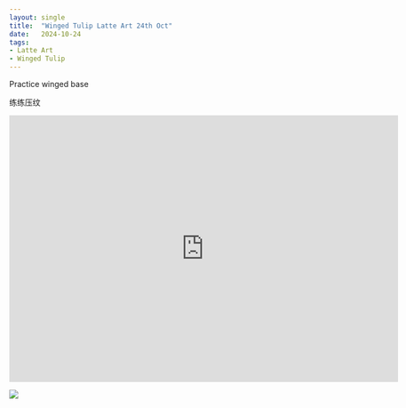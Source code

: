 ```yaml
---
layout: single
title:  "Winged Tulip Latte Art 24th Oct"
date:   2024-10-24
tags:
- Latte Art
- Winged Tulip
---
```



Practice winged base

练练压纹



<div class="embed-container">
  <iframe
      src="https://www.youtube.com/embed/rZXDvvmOYHs"
      width="700"
      height="480"
      frameborder="0"
      allowfullscreen="true">
  </iframe>
</div>


![](/assets/img/2024/10/24/235C5BFE-E317-47D3-8143-6C2E19B36AC4.JPG)

